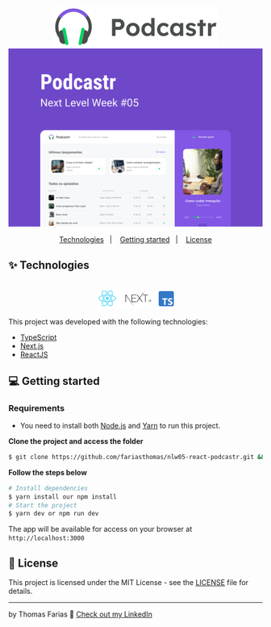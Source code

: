 <div align="center">
  <img src=".github/podcastr-logo.svg" alt="Podcastr logo">
</div>

<img src=".github/thumbnail.png" alt="thumbnail" />

<div align="center">
  <p>
    <a href="#-technologies">Technologies</a>&nbsp;&nbsp;&nbsp;|&nbsp;&nbsp;&nbsp;
    <a href="#-getting-started">Getting started</a>&nbsp;&nbsp;&nbsp;|&nbsp;&nbsp;&nbsp;
    <a href="#-license">License</a>
  </p>
</div>

## ✨ Technologies

<div align="center">
  <br />
  <img src=".github/tech-logos.png" alt="Technologies used">
</div>

This project was developed with the following technologies:

- [TypeScript](https://www.typescriptlang.org/)
- [Next.js](https://nextjs.org/)
- [ReactJS](https://reactjs.org/)

## 💻 Getting started

### Requirements

- You need to install both [Node.js](https://nodejs.org/en/download/) and [Yarn](https://yarnpkg.com/) to run this project.

**Clone the project and access the folder**

```bash
$ git clone https://github.com/fariasthomas/nlw05-react-podcastr.git && cd nlw05-react-podcastr
```

**Follow the steps below**

```bash
# Install dependencies
$ yarn install our npm install
# Start the project
$ yarn dev or npm run dev
```

The app will be available for access on your browser at `http://localhost:3000`

## 📝 License

This project is licensed under the MIT License - see the [LICENSE](LICENSE) file for details.

---

by Thomas Farias 👋 [Check out my LinkedIn](https://www.linkedin.com/in/thomas-sf)